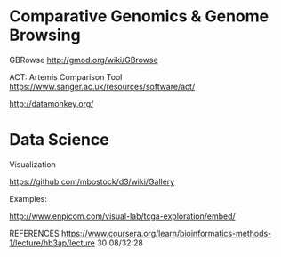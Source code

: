 
Comparative Genomics & Genome Browsing
======================================
GBRowse
http://gmod.org/wiki/GBrowse

ACT: Artemis Comparison Tool
https://www.sanger.ac.uk/resources/software/act/



http://datamonkey.org/




Data Science
============
Visualization

https://github.com/mbostock/d3/wiki/Gallery



Examples:

  http://www.enpicom.com/visual-lab/tcga-exploration/embed/


REFERENCES
https://www.coursera.org/learn/bioinformatics-methods-1/lecture/hb3ap/lecture
30:08/32:28





